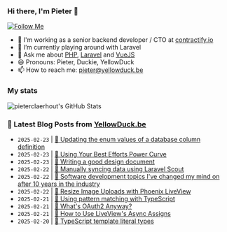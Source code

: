 ### Hi there, I'm Pieter 👋  
[![Follow Me](https://img.shields.io/github/followers/pieterclaerhout?label=Follow&style=social)](https://github.com/pieterclaerhout)

- 🏢 I'm working as a senior backend developer / CTO at [contractify.io](https://contractify.io)
- 🌱 I’m currently playing around with Laravel
- 💬 Ask me about [PHP](https://php.net), [Laravel](http://laravel.com) and [VueJS](https://vuejs.org)
- 😄 Pronouns: Pieter, Duckie, YellowDuck
- 📫 How to reach me: pieter@yellowduck.be

### My stats

![pieterclaerhout's GitHub Stats](https://github-readme-stats.vercel.app/api?username=pieterclaerhout&show_icons=true&count_private=true&line_height=40)

### 📩 Latest Blog Posts from [YellowDuck.be](https://www.yellowduck.be/)
<!-- BLOG-POST-LIST:START -->
- `2025-02-23` | [🐥 Updating the enum values of a database column definition](https://www.yellowduck.be/posts/updating-the-enum-values-of-a-database-column-definition)  
- `2025-02-23` | [🔗 Using Your Best Efforts Power Curve](https://www.yellowduck.be/posts/using-your-best-efforts-power-curve)  
- `2025-02-23` | [🔗 Writing a good design document](https://www.yellowduck.be/posts/writing-a-good-design-document)  
- `2025-02-22` | [🐥 Manually syncing data using Laravel Scout](https://www.yellowduck.be/posts/manually-syncing-data-using-laravel-scout)  
- `2025-02-22` | [🔗 Software development topics I&#39;ve changed my mind on after 10 years in the industry](https://www.yellowduck.be/posts/software-development-topics-ive-changed-my-mind-on-after-10-years-in-the-industry)  
- `2025-02-22` | [🔗 Resize Image Uploads with Phoenix LiveView](https://www.yellowduck.be/posts/resize-image-uploads-with-phoenix-liveview)  
- `2025-02-21` | [🐥 Using pattern matching with TypeScript](https://www.yellowduck.be/posts/using-pattern-matching-with-typescript)  
- `2025-02-21` | [🔗 What&#39;s OAuth2 Anyway?](https://www.yellowduck.be/posts/whats-oauth2-anyway)  
- `2025-02-21` | [🔗 How to Use LiveView&#39;s Async Assigns](https://www.yellowduck.be/posts/how-to-use-liveviews-async-assigns)  
- `2025-02-20` | [🐥 TypeScript template literal types](https://www.yellowduck.be/posts/typescript-template-literal-types)  

<!-- BLOG-POST-LIST:END -->
